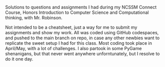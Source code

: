 Solutions to questions and assignments I had during my NCSSM Connect Course, Honors Introduction to Computer Science and Computational thinking, with Mr. Robinson.

Not intended to be a cheatsheet, just a way for me to submit my assignments and show my work.
All was coded using GitHub codespaces, and pushed to the main branch on repo, in case any other newbies want to replicate the sweet setup I had for this class.
Most coding took place in April/May, with a lot of challenges. I also partook in some PyGame shenanigans, but that never went anywhere unforntunately, but I resolve to do it one day.